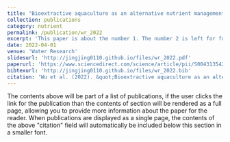 ```yaml
---
title: "Bioextractive aquaculture as an alternative nutrient management strategy for water resource recovery facilities"
collection: publications
category: nutrient
permalink: /publication/wr_2022
excerpt: 'This paper is about the number 1. The number 2 is left for future work.'
date: 2022-04-01
venue: 'Water Research'
slidesurl: 'http://jingjing0110.github.io/files/wr_2022.pdf'
paperurl: 'https://www.sciencedirect.com/science/article/pii/S0043135422000550'
bibtexurl: 'http://jingjing0110.github.io/files/wr_2022.bib'
citation: 'Wu et al. (2022). &quot;Bioextractive aquaculture as an alternative nutrient management strategy for water resource recovery facilities.&quot; <i>Water Research</i>. 212, 118092.'
---
```

The contents above will be part of a list of publications, if the user clicks the link for the publication than the contents of section will be rendered as a full page, allowing you to provide more information about the paper for the reader. When publications are displayed as a single page, the contents of the above "citation" field will automatically be included below this section in a smaller font.
